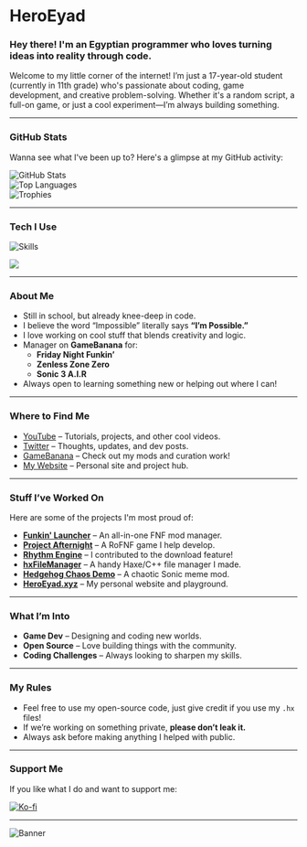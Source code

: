 # HeroEyad

### Hey there! I'm an Egyptian programmer who loves turning ideas into reality through code.

Welcome to my little corner of the internet! I’m just a 17-year-old student (currently in 11th grade) who's passionate about coding, game development, and creative problem-solving. Whether it's a random script, a full-on game, or just a cool experiment—I’m always building something.

---

### **GitHub Stats**
Wanna see what I've been up to? Here's a glimpse at my GitHub activity:

![GitHub Stats](https://github-readme-stats.vercel.app/api?username=HeroEyad&show_icons=true)  
![Top Languages](https://github-readme-stats.vercel.app/api/top-langs/?username=HeroEyad)  
![Trophies](https://github-profile-trophy.vercel.app/?username=HeroEyad&theme=dracula&no-frame=false&no-bg=true&margin-w=4)  

---

### **Tech I Use**

![Skills](https://skillicons.dev/icons?i=js,html,css,haxe,haxeflixel,lua,windows,python,bootstrap,discord,nodejs,vscode,github,robloxstudio,cpp,godot&perline=4)

![](https://komarev.com/ghpvc/?username=HeroEyad)

---

### **About Me**
- Still in school, but already knee-deep in code.
- I believe the word “Impossible” literally says **“I’m Possible.”**  
- I love working on cool stuff that blends creativity and logic.
- Manager on **GameBanana** for:
  - **Friday Night Funkin’**
  - **Zenless Zone Zero**
  - **Sonic 3 A.I.R**
- Always open to learning something new or helping out where I can!

---

### **Where to Find Me**
- [YouTube](https://www.youtube.com/c/HeroEyad) – Tutorials, projects, and other cool videos.
- [Twitter](https://twitter.com/HeroEyad_) – Thoughts, updates, and dev posts.
- [GameBanana](https://gamebanana.com/members/1826250) – Check out my mods and curation work!
- [My Website](https://heroeyad.xyz/) – Personal site and project hub.

---

### **Stuff I’ve Worked On**
Here are some of the projects I'm most proud of:

- **[Funkin' Launcher](https://github.com/Funkin-Launcher-Team/FunkinLauncher)** – An all-in-one FNF mod manager.
- **[Project Afternight](https://www.roblox.com/games/13042495892/UPDATE-1-Project-Afternight)** – A RoFNF game I help develop.
- **[Rhythm Engine](https://github.com/MeguminBOT/Rhythm-Engine-Source)** – I contributed to the download feature!
- **[hxFileManager](https://lib.haxe.org/p/hxFileManager/)** – A handy Haxe/C++ file manager I made.
- **[Hedgehog Chaos Demo](https://github.com/HeroEyad/Hedgehog-Chaos-Demo)** – A chaotic Sonic meme mod.
- **[HeroEyad.xyz](https://heroeyad.xyz/)** – My personal website and playground.

---

### **What I’m Into**
- **Game Dev** – Designing and coding new worlds.
- **Open Source** – Love building things with the community.
- **Coding Challenges** – Always looking to sharpen my skills.

---

### **My Rules**
- Feel free to use my open-source code, just give credit if you use my `.hx` files!
- If we’re working on something private, **please don’t leak it.**
- Always ask before making anything I helped with public.

---

### **Support Me**
If you like what I do and want to support me:

[![Ko-fi](https://ko-fi.com/img/githubbutton_sm.svg)](https://ko-fi.com/V7V6K2H51)

---

![Banner](https://cdn.discordapp.com/attachments/1357025713764565078/1360370686975283401/runningsaccurate.gif?ex=6811f1ae&is=6810a02e&hm=3073ca66bc43a7233e72a2040eaa81c5f059cac59b605acbe5fc561cafba5bb6&)